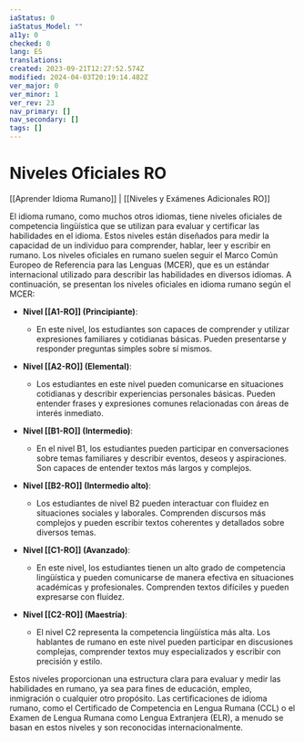 ```yaml
---
iaStatus: 0
iaStatus_Model: ""
a11y: 0
checked: 0
lang: ES
translations: 
created: 2023-09-21T12:27:52.574Z
modified: 2024-04-03T20:19:14.482Z
ver_major: 0
ver_minor: 1
ver_rev: 23
nav_primary: []
nav_secondary: []
tags: []
---
```

# Niveles Oficiales RO

[[Aprender Idioma Rumano]] | [[Niveles y Exámenes Adicionales RO]]

El idioma rumano, como muchos otros idiomas, tiene niveles oficiales de competencia lingüística que se utilizan para evaluar y certificar las habilidades en el idioma. Estos niveles están diseñados para medir la capacidad de un individuo para comprender, hablar, leer y escribir en rumano. Los niveles oficiales en rumano suelen seguir el Marco Común Europeo de Referencia para las Lenguas (MCER), que es un estándar internacional utilizado para describir las habilidades en diversos idiomas. A continuación, se presentan los niveles oficiales en idioma rumano según el MCER:

- **Nivel [[A1-RO]] (Principiante)**:
    
    - En este nivel, los estudiantes son capaces de comprender y utilizar expresiones familiares y cotidianas básicas. Pueden presentarse y responder preguntas simples sobre sí mismos.
    
- **Nivel [[A2-RO]] (Elemental)**:
    
    - Los estudiantes en este nivel pueden comunicarse en situaciones cotidianas y describir experiencias personales básicas. Pueden entender frases y expresiones comunes relacionadas con áreas de interés inmediato.
    
- **Nivel [[B1-RO]] (Intermedio)**:
    
    - En el nivel B1, los estudiantes pueden participar en conversaciones sobre temas familiares y describir eventos, deseos y aspiraciones. Son capaces de entender textos más largos y complejos.

* **Nivel [[B2-RO]] (Intermedio alto)**:
    
    - Los estudiantes de nivel B2 pueden interactuar con fluidez en situaciones sociales y laborales. Comprenden discursos más complejos y pueden escribir textos coherentes y detallados sobre diversos temas.

* **Nivel [[C1-RO]] (Avanzado)**:
    
    - En este nivel, los estudiantes tienen un alto grado de competencia lingüística y pueden comunicarse de manera efectiva en situaciones académicas y profesionales. Comprenden textos difíciles y pueden expresarse con fluidez.

* **Nivel [[C2-RO]] (Maestría)**:
    
    - El nivel C2 representa la competencia lingüística más alta. Los hablantes de rumano en este nivel pueden participar en discusiones complejas, comprender textos muy especializados y escribir con precisión y estilo.

Estos niveles proporcionan una estructura clara para evaluar y medir las habilidades en rumano, ya sea para fines de educación, empleo, inmigración o cualquier otro propósito. Las certificaciones de idioma rumano, como el Certificado de Competencia en Lengua Rumana (CCL) o el Examen de Lengua Rumana como Lengua Extranjera (ELR), a menudo se basan en estos niveles y son reconocidas internacionalmente.